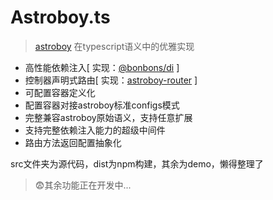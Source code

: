 # Astroboy.ts
> [astroboy](https://github.com/astroboy-lab/astroboy) 在typescript语义中的优雅实现

* 高性能依赖注入[ 实现：[@bonbons/di](https://www.npmjs.com/package/@bonbons/di) ]
* 控制器声明式路由[ 实现：[astroboy-router](https://www.npmjs.com/package/astroboy-router) ]
* 可配置容器定义化
* 配置容器对接astroboy标准configs模式
* 完整兼容astroboy原始语义，支持任意扩展
* 支持完整依赖注入能力的超级中间件
* 路由方法返回配置抽象化

src文件夹为源代码，dist为npm构建，其余为demo，懒得整理了


> 😨其余功能正在开发中...
